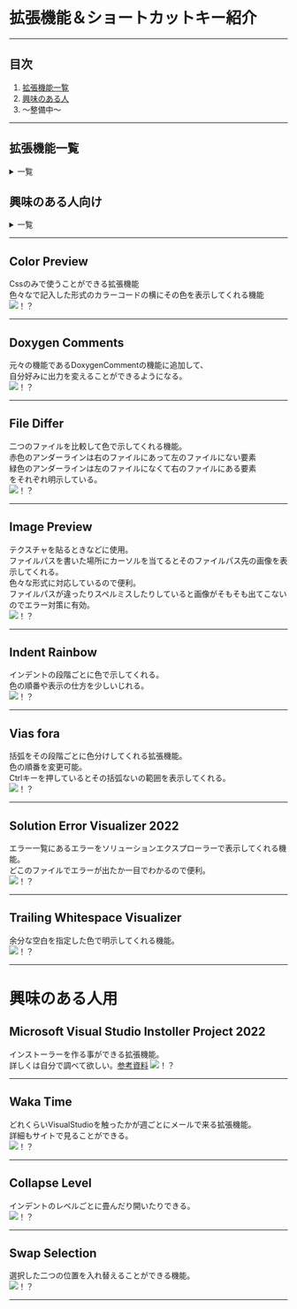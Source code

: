 # 拡張機能＆ショートカットキー紹介
* * *
## 目次
1. [拡張機能一覧](#拡張機能一覧)  
1. [興味のある人](#興味のある人向け)
1. ～整備中～
* * *
## 拡張機能一覧
<details>
<summary>一覧</summary>
  
- [Color Preview](#Color-Preview)  
- [Doxygen Comments](#Doxygen-Comments)  
- [File Differ](#File-Differ)
- [Image Preview](#Image-Preview)
- [Indent Rainbow](#Indent-Rainbow)  
- [Viasfora](#Viasfora)  
- [Solution Error Visualozer 2022](#Solution-Error-Visualozer-2022)  
- [Trailing Whitespace Visualozer](#Trailing-Whitespace-Visualozer)  
</details>

## 興味のある人向け

<details>
  <summary>一覧</summary>
  
- [Microsoft Visual Studio Installer Project 2022](#Microsoft-Visual-Studio-Instoller-Project-2022)  
- [Waka Time](#Waka-Time)  
- [Collapse Level](#Collapse-Level)  
- [Swap Selection](#Swap-Selection)  
</details>

* * *  

## Color Preview
Cssのみで使うことができる拡張機能  
色々なで記入した形式のカラーコードの横にその色を表示してくれる機能  
![！？](gifファイル/ColorPreview.png)
* * *
## Doxygen Comments
元々の機能であるDoxygenCommentの機能に追加して、  
自分好みに出力を変えることができるようになる。  
![！？](gifファイル/DoxygenComments.png)
* * *
## File Differ
二つのファイルを比較して色で示してくれる機能。  
赤色のアンダーラインは右のファイルにあって左のファイルにない要素  
緑色のアンダーラインは左のファイルになくて右のファイルにある要素  
をそれぞれ明示している。  
![！？](gifファイル/FileDiffer.png)
* * *
## Image Preview
テクスチャを貼るときなどに使用。  
ファイルパスを書いた場所にカーソルを当てるとそのファイルパス先の画像を表示してくれる。  
色々な形式に対応しているので便利。  
ファイルパスが違ったりスペルミスしたりしていると画像がそもそも出てこないのでエラー対策に有効。  
![！？](gifファイル/ImagePreview.gif)
* * *
## Indent Rainbow
インデントの段階ごとに色で示してくれる。  
色の順番や表示の仕方を少しいじれる。  
![！？](gifファイル/IndentRainbow.png)
* * *
## Vias fora
括弧をその段階ごとに色分けしてくれる拡張機能。  
色の順番を変更可能。  
Ctrlキーを押しているとその括弧ないの範囲を表示してくれる。  
![！？](gifファイル/Viasfora.png)
* * *
## Solution Error Visualizer 2022
エラー一覧にあるエラーをソリューションエクスプローラーで表示してくれる機能。  
どこのファイルでエラーが出たか一目でわかるので便利。  
![！？](gifファイル/SolutionErrorVisualizer.gif)
* * *
## Trailing Whitespace Visualizer
余分な空白を指定した色で明示してくれる機能。  
![！？](gifファイル/TrailingWhitespaceVisualizer.png)
* * *
# 興味のある人用
## Microsoft Visual Studio Instoller Project 2022
インストーラーを作る事ができる拡張機能。  
詳しくは自分で調べて欲しい。[参考資料](https://yossy51.com/visual-studio-2022-%E3%81%A7%E3%82%A4%E3%83%B3%E3%82%B9%E3%83%88%E3%83%BC%E3%83%A9%E3%83%BC%E3%82%92%E4%BD%9C%E6%88%90%E3%81%99%E3%82%8B%E6%96%B9%E6%B3%95%E3%81%AB%E3%81%A4%E3%81%84%E3%81%A6/)
![！？](gifファイル/MicrosoftVisualStudioInstallerProject.png)
* * *
## Waka Time
どれくらいVisualStudioを触ったかが週ごとにメールで来る拡張機能。  
詳細もサイトで見ることができる。  
![！？](gifファイル/WakaTime.png)
* * *
## Collapse Level
インデントのレベルごとに畳んだり開いたりできる。  
![！？](gifファイル/CollapseLevel.gif)
* * *
## Swap Selection
選択した二つの位置を入れ替えることができる機能。  
![！？](gifファイル/SwapSelection.gif)
* * *
